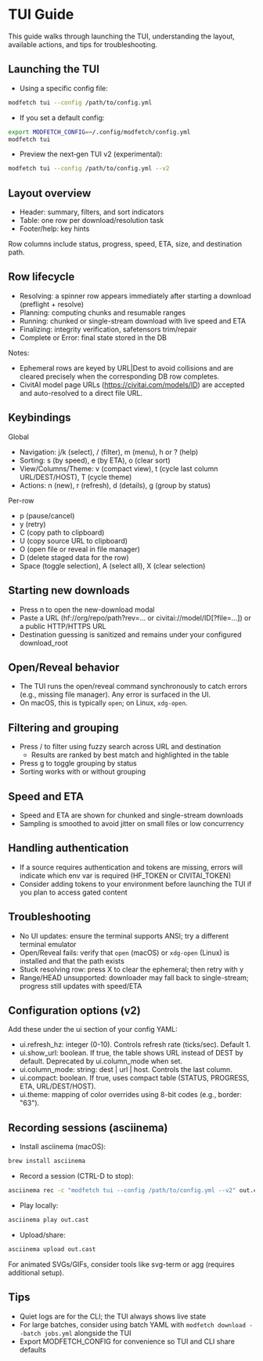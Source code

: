 # TUI Guide

This guide walks through launching the TUI, understanding the layout, available actions, and tips for troubleshooting.

## Launching the TUI

- Using a specific config file:

```bash
modfetch tui --config /path/to/config.yml
```

- If you set a default config:

```bash
export MODFETCH_CONFIG=~/.config/modfetch/config.yml
modfetch tui
```

- Preview the next‑gen TUI v2 (experimental):

```bash
modfetch tui --config /path/to/config.yml --v2
```

## Layout overview

- Header: summary, filters, and sort indicators
- Table: one row per download/resolution task
- Footer/help: key hints

Row columns include status, progress, speed, ETA, size, and destination path.

## Row lifecycle

- Resolving: a spinner row appears immediately after starting a download (preflight + resolve)
- Planning: computing chunks and resumable ranges
- Running: chunked or single-stream download with live speed and ETA
- Finalizing: integrity verification, safetensors trim/repair
- Complete or Error: final state stored in the DB

Notes:
- Ephemeral rows are keyed by URL|Dest to avoid collisions and are cleared precisely when the corresponding DB row completes.
- CivitAI model page URLs (https://civitai.com/models/ID) are accepted and auto-resolved to a direct file URL.

## Keybindings

Global
- Navigation: j/k (select), / (filter), m (menu), h or ? (help)
- Sorting: s (by speed), e (by ETA), o (clear sort)
- View/Columns/Theme: v (compact view), t (cycle last column URL/DEST/HOST), T (cycle theme)
- Actions: n (new), r (refresh), d (details), g (group by status)

Per-row
- p (pause/cancel)
- y (retry)
- C (copy path to clipboard)
- U (copy source URL to clipboard)
- O (open file or reveal in file manager)
- D (delete staged data for the row)
- Space (toggle selection), A (select all), X (clear selection)

## Starting new downloads

- Press n to open the new-download modal
- Paste a URL (hf://org/repo/path?rev=... or civitai://model/ID[?file=...]) or a public HTTP/HTTPS URL
- Destination guessing is sanitized and remains under your configured download_root

## Open/Reveal behavior

- The TUI runs the open/reveal command synchronously to catch errors (e.g., missing file manager). Any error is surfaced in the UI.
- On macOS, this is typically `open`; on Linux, `xdg-open`.

## Filtering and grouping

 - Press / to filter using fuzzy search across URL and destination
   - Results are ranked by best match and highlighted in the table
- Press g to toggle grouping by status
- Sorting works with or without grouping

## Speed and ETA

- Speed and ETA are shown for chunked and single-stream downloads
- Sampling is smoothed to avoid jitter on small files or low concurrency

## Handling authentication

- If a source requires authentication and tokens are missing, errors will indicate which env var is required (HF_TOKEN or CIVITAI_TOKEN)
- Consider adding tokens to your environment before launching the TUI if you plan to access gated content

## Troubleshooting

- No UI updates: ensure the terminal supports ANSI; try a different terminal emulator
- Open/Reveal fails: verify that `open` (macOS) or `xdg-open` (Linux) is installed and that the path exists
- Stuck resolving row: press X to clear the ephemeral; then retry with y
- Range/HEAD unsupported: downloader may fall back to single-stream; progress still updates with speed/ETA

## Configuration options (v2)

Add these under the ui section of your config YAML:

- ui.refresh_hz: integer (0-10). Controls refresh rate (ticks/sec). Default 1.
- ui.show_url: boolean. If true, the table shows URL instead of DEST by default. Deprecated by ui.column_mode when set.
- ui.column_mode: string: dest | url | host. Controls the last column.
- ui.compact: boolean. If true, uses compact table (STATUS, PROGRESS, ETA, URL/DEST/HOST).
- ui.theme: mapping of color overrides using 8-bit codes (e.g., border: "63").

## Recording sessions (asciinema)

- Install asciinema (macOS):

```bash
brew install asciinema
```

- Record a session (CTRL-D to stop):

```bash
asciinema rec -c "modfetch tui --config /path/to/config.yml --v2" out.cast
```

- Play locally:

```bash
asciinema play out.cast
```

- Upload/share:

```bash
asciinema upload out.cast
```

For animated SVGs/GIFs, consider tools like svg-term or agg (requires additional setup).

## Tips

- Quiet logs are for the CLI; the TUI always shows live state
- For large batches, consider using batch YAML with `modfetch download --batch jobs.yml` alongside the TUI
- Export MODFETCH_CONFIG for convenience so TUI and CLI share defaults

